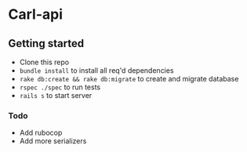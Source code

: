 # Carl-api

## Getting started

- Clone this repo
- `bundle install` to install all req'd dependencies
- `rake db:create && rake db:migrate` to create and migrate database
- `rspec ./spec` to run tests
- `rails s` to start server

### Todo

- Add rubocop
- Add more serializers
